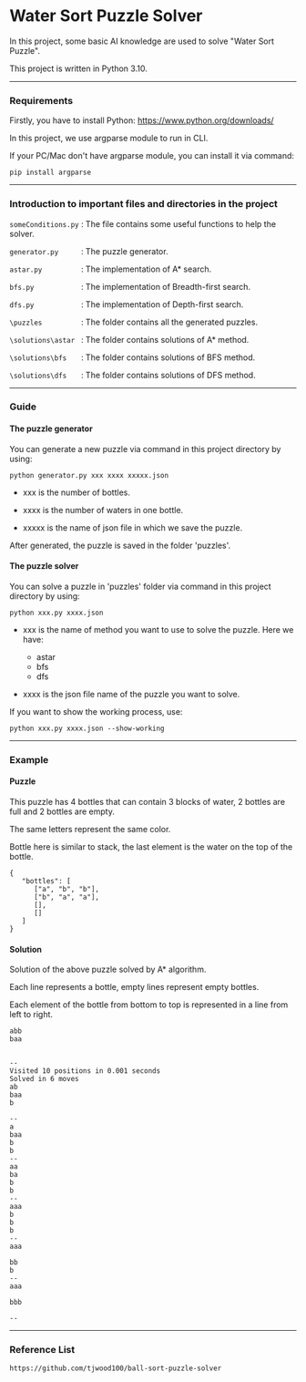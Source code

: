 # Water Sort Puzzle Solver
In this project, some basic AI knowledge are used to solve "Water Sort Puzzle".

This project is written in Python 3.10.

---
### Requirements
Firstly, you have to install Python: https://www.python.org/downloads/

In this project, we use argparse module to run in CLI.

If your PC/Mac don't have argparse module, you can install it via command:

``` 
pip install argparse 
```
---
### Introduction to important files and directories in the project
``` someConditions.py ``` : The file contains some useful functions to help the solver.

``` generator.py      ``` : The puzzle generator.

``` astar.py          ``` : The implementation of A* search.

``` bfs.py            ``` : The implementation of Breadth-first search.

``` dfs.py            ``` : The implementation of Depth-first search.

``` \puzzles          ``` : The folder contains all the generated puzzles.

``` \solutions\astar  ``` : The folder contains solutions of  A* method. 

``` \solutions\bfs    ``` : The folder contains solutions of BFS method.

``` \solutions\dfs    ``` : The folder contains solutions of DFS method.

---
### Guide

#### The puzzle generator
You can generate a new puzzle via command in this project directory by using:

``` 
python generator.py xxx xxxx xxxxx.json 
```
    
- xxx is the number of bottles.
    
- xxxx is the number of waters in one bottle.
    
- xxxxx is the name of json file in which we save the puzzle.

After generated, the puzzle is saved in the folder 'puzzles'.

#### The puzzle solver
You can solve a puzzle in 'puzzles' folder via command in this project directory by using:

``` 
python xxx.py xxxx.json 
```

- xxx is the name of method you want to use to solve the puzzle. Here we have:
    - astar
    - bfs
    - dfs

- xxxx is the json file name of the puzzle you want to solve.

If you want to show the working process, use:

``` 
python xxx.py xxxx.json --show-working 
```
---
### Example
#### Puzzle 

This puzzle has 4 bottles that can contain 3 blocks of water, 2 bottles are full and 2 bottles are empty.

The same letters represent the same color.

Bottle here is similar to stack, the last element is the water on the top of the bottle.

```
{
   "bottles": [
      ["a", "b", "b"],
      ["b", "a", "a"],
      [],
      []
   ]
}
```

#### Solution

Solution of the above puzzle solved by A* algorithm.

Each line represents a bottle, empty lines represent empty bottles.

Each element of the bottle from bottom to top is represented in a line from left to right.

```
abb
baa


--
Visited 10 positions in 0.001 seconds
Solved in 6 moves
ab
baa
b

--
a
baa
b
b
--
aa
ba
b
b
--
aaa
b
b
b
--
aaa

bb
b
--
aaa

bbb

--
```

---
### Reference List

```
https://github.com/tjwood100/ball-sort-puzzle-solver
```


















